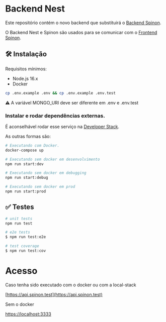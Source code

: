 # Backend Nest

Este repositório contém o novo backend que substituirá o [Backend Spinon](https://github.com/fox-iot/spinon-backend).

O Backend Nest e Spinon são usados para se comunicar com o [Frontend Spinon](https://github.com/fox-iot/lerna-cra).
## 🛠️ Instalação

Requisitos mínimos:

- Node.js 16.x
- Docker

```bash
cp .env.example .env && cp .env.example .env.test
```

⚠️ A variável MONGO_URI deve ser diferente em .env e .env.test

### Instalar e rodar dependências externas.

É aconselhável rodar esse serviço na [Developer Stack](https://github.com/fox-iot/local-stack).

As outras formas são:
```bash
# Executando com Docker.
docker-compose up

# Executando sem docker em desenvolvimento
npm run start:dev

# Executando sem docker em debugging
npm run start:debug

# Executando sem docker em prod
npm run start:prod
```
## ✅ Testes

```bash
# unit tests
npm run test

# e2e tests
$ npm run test:e2e

# test coverage
$ npm run test:cov
```

# Acesso

Caso tenha sido executado com o docker ou com a local-stack

[https://api.spinon.test](https://api.spinon.test)

Sem o docker

[https://localhost:3333](https://localhost:3333)